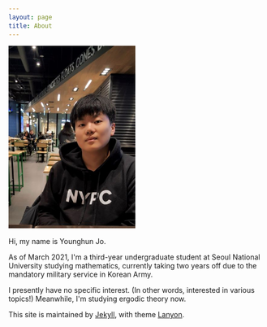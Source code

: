 ```yaml
---
layout: page
title: About
---
```


<img src="/public/assets/images/profile_resized.jpg" alt="Profile Image" width="250" style="float:none"/>

Hi, my name is Younghun Jo.

As of March 2021, I'm a third-year undergraduate student at Seoul National University studying mathematics, currently taking two years off due to the mandatory military service in Korean Army.

I presently have no specific interest. (In other words, interested in various topics!) Meanwhile, I'm studying ergodic theory now.

This site is maintained by [Jekyll](https://jekyllrb.com), with theme [Lanyon](http://lanyon.getpoole.com).